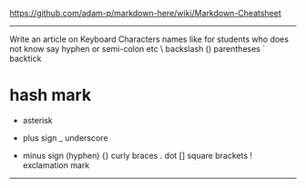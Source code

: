 https://github.com/adam-p/markdown-here/wiki/Markdown-Cheatsheet

------------------------------------------------------------------
Write an article on Keyboard Characters names like for students who does not know say hyphen or semi-colon etc
\ backslash
() parentheses
` backtick
# hash mark
* asterisk
+ plus sign
_ underscore
- minus sign (hyphen)
{} curly braces
. dot
[] square brackets
! exclamation mark
------------------------------------------------------------------

